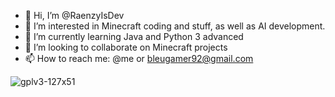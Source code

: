 - 👋 Hi, I’m @RaenzyIsDev
- 👀 I’m interested in Minecraft coding and stuff, as well as AI development.
- 🌱 I’m currently learning Java and Python 3 advanced
- 💞️ I’m looking to collaborate on Minecraft projects
- 📫 How to reach me: @me or bleugamer92@gmail.com

![gplv3-127x51](https://github.com/RaenzyIsDev/RaenzyIsDev/assets/132928035/c085e181-603f-43dc-a556-39147a2281ee)





<!---
RaenzyIsDev/RaenzyIsDev is a ✨ special ✨ repository because its `README.md` (this file) appears on your GitHub profile.
You can click the Preview link to take a look at your changes.
--->
